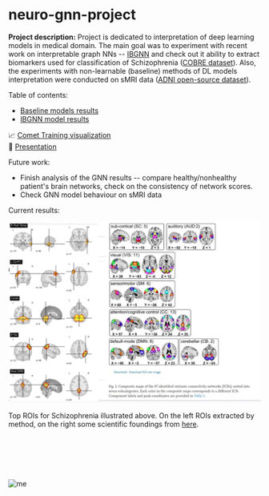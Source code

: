 # neuro-gnn-project

**Project description:** Project is dedicated to interpretation of deep learning models in medical domain. The main goal was to experiment with recent work on interpretable graph NNs -- [IBGNN](https://github.com/HennyJie/IBGNN)
and check out it ability to extract biomarkers used for classification of Schizophrenia ([COBRE dataset](http://fcon_1000.projects.nitrc.org/indi/retro/cobre.html)).
Also, the experiments with non-learnable (baseline) methods of DL models interpretation were conducted on sMRI data ([ADNI open-source dataset](https://adni.loni.usc.edu/)).


Table of contents:
* [Baseline models results](https://github.com/BobrG/neuro-gnn-project/blob/master/baseline.ipynb)
* [IBGNN model results](https://github.com/BobrG/neuro-gnn-project/blob/master/run_gnnexplainer.ipynb)

:chart_with_upwards_trend: [Comet Training visualization](https://www.comet.com/bobrg/neuroml-gnn-project/)<br>
:page_with_curl: [Presentation](https://docs.google.com/presentation/d/1Pelp9iqtXspUcCD_OCHToDGHHEOMkg0SVQNDpdVpwZk/edit?usp=sharing)


Future work:
* Finish analysis of the GNN results -- compare healthy/nonhealthy patient's brain networks, check on the consistency of network scores.
* Check GNN model behaviour on sMRI data

Current results:

![gnn results](https://github.com/BobrG/neuro-gnn-project/blob/master/gnn_results.jpg)

Top ROIs for Schizophrenia illustrated above. On the left ROIs extracted by method, on the right some scientific foundings from [here](https://www.sciencedirect.com/science/article/pii/S2213158214000953
).
<br><br><br><br><br><br><br>
![me](https://64.media.tumblr.com/6d890b1cb8bc5949064d23ac3b8356ba/92ea314c3fa08fb9-b4/s540x810/bb37da71ee9f4e2ec8168c51adbe240e2326f5ea.jpg)
